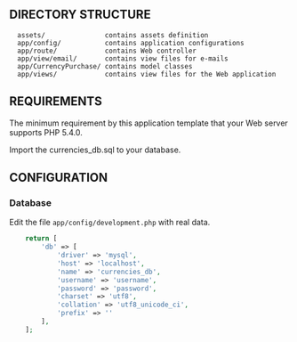 DIRECTORY STRUCTURE
-------------------

      assets/               contains assets definition
      app/config/           contains application configurations
      app/route/            contains Web controller 
      app/view/email/       contains view files for e-mails
      app/CurrencyPurchase/ contains model classes
      app/views/            contains view files for the Web application


REQUIREMENTS
------------

The minimum requirement by this application template that your Web server supports PHP 5.4.0.

Import the currencies_db.sql to your database.


CONFIGURATION
-------------

### Database

Edit the file `app/config/development.php` with real data.

```php
    return [
        'db' => [
            'driver' => 'mysql',
            'host' => 'localhost',
            'name' => 'currencies_db',
            'username' => 'username',
            'password' => 'password',
            'charset' => 'utf8',
            'collation' => 'utf8_unicode_ci',
            'prefix' => ''
        ],
    ];
```